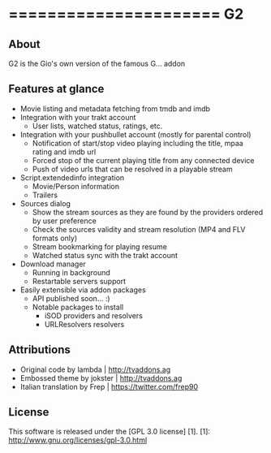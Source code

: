 ======================
G2
======================

About
-----
G2 is the Gio's own version of the famous G... addon

Features at glance
------------------
- Movie listing and metadata fetching from tmdb and imdb
- Integration with your trakt account
  - User lists, watched status, ratings, etc.
- Integration with your pushbullet account (mostly for parental control)
  - Notification of start/stop video playing including the title, mpaa rating and imdb url
  - Forced stop of the current playing title from any connected device
  - Push of video urls that can be resolved in a playable stream
- Script.extendedinfo integration
  - Movie/Person information
  - Trailers
- Sources dialog
  - Show the stream sources as they are found by the providers ordered by user preference
  - Check the sources validity and stream resolution (MP4 and FLV formats only)
  - Stream bookmarking for playing resume
  - Watched status sync with the trakt account
- Download manager
  - Running in background
  - Restartable servers support
- Easily extensible via addon packages
  - API published soon... :)
  - Notable packages to install
    - iSOD providers and resolvers
    - URLResolvers resolvers

Attributions
---------------------
- Original code by lambda | http://tvaddons.ag
- Embossed theme by jokster | http://tvaddons.ag
- Italian translation by Frep | https://twitter.com/frep90

License
-------
This software is released under the [GPL 3.0 license] [1].
[1]: http://www.gnu.org/licenses/gpl-3.0.html

